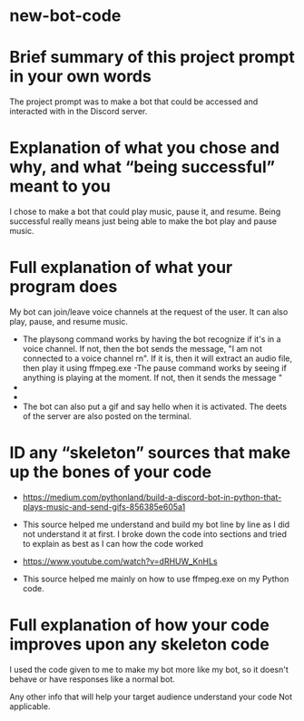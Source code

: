 # new-bot-code

# Brief summary of this project prompt in your own words
The project prompt was to make a bot that could be accessed and interacted with in the Discord server.

# Explanation of what you chose and why, and what “being successful” meant to you
I chose to make a bot that could play music, pause it, and resume. Being successful really means just being able to make the bot play and pause music.

# Full explanation of what your program does
My bot can join/leave voice channels at the request of the user. It can also play, pause, and resume music. 
- The playsong command works by having the bot recognize if it's in a voice channel. If not, then the bot sends the message, "I am not connected to a voice channel rn". If it is, then it will extract an audio file, then play it using ffmpeg.exe
-The pause command works by seeing if anything is playing at the moment. If not, then it sends the message "
-
-
- The bot can also put a gif  and say hello when it is activated. The deets of the server are also posted on the terminal.

# ID any “skeleton” sources that make up the bones of your code
- https://medium.com/pythonland/build-a-discord-bot-in-python-that-plays-music-and-send-gifs-856385e605a1
- This source helped me understand and build my bot line by line as I did not understand it at first. I broke down the code into sections and tried to explain as best as I can how the code worked

- https://www.youtube.com/watch?v=dRHUW_KnHLs
-  This source helped me mainly on how to use ffmpeg.exe on my Python code.

# Full explanation of how your code improves upon any skeleton code
I used the code given to me to make my bot more like my bot, so it doesn't behave or have responses like a normal bot. 

Any other info that will help your target audience understand your code
Not applicable.

